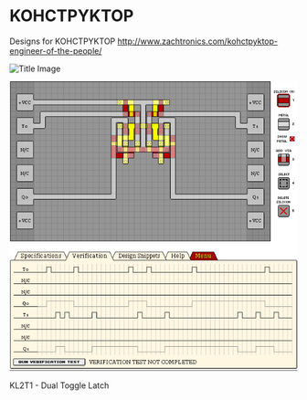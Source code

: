 # KOHCTPYKTOP
Designs for KOHCTPYKTOP
http://www.zachtronics.com/kohctpyktop-engineer-of-the-people/

![Title Image](https://jayisgames.com/images/engineerofthepeople_title.gif)


![Example](Images/KL2T1%20-%20Dual%20Toggle%20Latch.png?raw=true "KL2T1 - Dual Toggle Latch")

KL2T1 - Dual Toggle Latch

